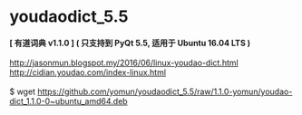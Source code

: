 # youdaodict_5.5
<b>[ 有道词典 v1.1.0 ] ( 只支持到 PyQt 5.5, 适用于 Ubuntu 16.04 LTS )</b><br>
<br>
http://jasonmun.blogspot.my/2016/06/linux-youdao-dict.html<br>
http://cidian.youdao.com/index-linux.html<br>
<br>
$ wget https://github.com/yomun/youdaodict_5.5/raw/1.1.0-yomun/youdao-dict_1.1.0-0~ubuntu_amd64.deb
